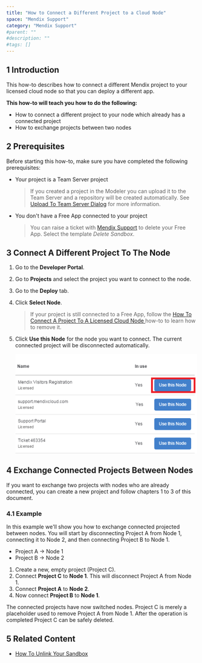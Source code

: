 ```yaml
---
title: "How to Connect a Different Project to a Cloud Node"
space: "Mendix Support"
category: "Mendix Support"
#parent: ""
#description: ""
#tags: []
---
```


## 1 Introduction

This how-to describes how to connect a different Mendix project to your licensed cloud node so that you can deploy a different app.

**This how-to will teach you how to do the following:**

*   How to connect a different project to your node which already has a connected project
*   How to exchange projects between two nodes

## 2 Prerequisites

Before starting this how-to, make sure you have completed the following prerequisites:

*   Your project is a Team Server project

    > If you created a project in the Modeler you can upload it to the Team Server and a repository will be created automatically. See [Upload To Team Server Dialog](https://docs.mendix.com/refguide6/upload-to-team-server-dialog) for more information.

*   You don't have a Free App connected to your project

    > You can raise a ticket with [Mendix Support](https://support.mendix.com/) to delete your Free App. Select the template *Delete Sandbox*.


## 3 Connect A Different Project To The Node

1.  Go to the **Developer Portal**.
2.  Go to **Projects** and select the project you want to connect to the node.
3.  Go to the **Deploy** tab.
4.  Click **Select Node**.

    > If your project is still connected to a Free App, follow the [How To Connect A Project To A Licensed Cloud Node ](how-to-unlink-your-sandbox) how-to to learn how to remove it.

5.  Click **Use this Node** for the node you want to connect. The current connected project will be disconnected automatically.

    ![](attachments/how-to-connect-a-different-project-to-a-node/usethisnode.png)

## 4 Exchange Connected Projects Between Nodes

If you want to exchange two projects with nodes who are already connected, you can create a new project and follow chapters 1 to 3 of this document.

### 4.1 Example
In this example we'll show you how to exchange connected projected between nodes. You will start by disconnecting Project A from Node 1, connecting it to Node 2, and then connecting Project B to Node 1.

* Project A → Node 1
* Project B → Node 2

1.  Create a new, empty project (Project C).
2.  Connect **Project C** to **Node 1**. This will disconnect Project A from Node 1. 
3.  Connect **Project A** to **Node 2**.
4.  Now connect **Project B** to **Node 1**.

The connected projects have now switched nodes. Project C is merely a placeholder used to remove Project A from Node 1. After the operation is completed Project C can be safely deleted.

## 5 Related Content
*   [How To Unlink Your Sandbox](how-to-unlink-your-sandbox)

